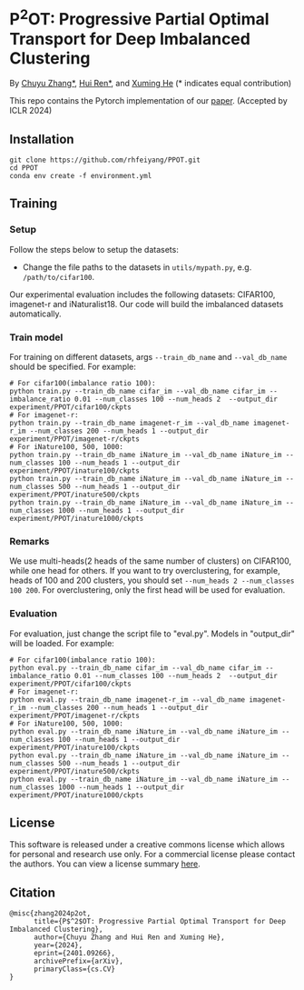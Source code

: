 # P<sup>2</sup>OT: Progressive Partial Optimal Transport for Deep Imbalanced Clustering
By [Chuyu Zhang*](https://scholar.google.com/citations?user=V7IktkcAAAAJ), [Hui Ren*](https://rhfeiyang.github.io), and [Xuming He](https://faculty.sist.shanghaitech.edu.cn/faculty/hexm/index.html) (* indicates equal contribution)

This repo contains the Pytorch implementation of our [paper](https://arxiv.org/abs/2401.09266). (Accepted by ICLR 2024)


## Installation
```shell
git clone https://github.com/rhfeiyang/PPOT.git
cd PPOT
conda env create -f environment.yml
```


## Training

### Setup
Follow the steps below to setup the datasets:
- Change the file paths to the datasets in `utils/mypath.py`, e.g. `/path/to/cifar100`.


Our experimental evaluation includes the following datasets: CIFAR100, imagenet-r and iNaturalist18. Our code will build the imbalanced datasets automatically.

### Train model
For training on different datasets, args `--train_db_name` and `--val_db_name` should be specified. For example:
```shell
# For cifar100(imbalance ratio 100):
python train.py --train_db_name cifar_im --val_db_name cifar_im --imbalance_ratio 0.01 --num_classes 100 --num_heads 2  --output_dir experiment/PPOT/cifar100/ckpts
# For imagenet-r:
python train.py --train_db_name imagenet-r_im --val_db_name imagenet-r_im --num_classes 200 --num_heads 1 --output_dir experiment/PPOT/imagenet-r/ckpts
# For iNature100, 500, 1000:
python train.py --train_db_name iNature_im --val_db_name iNature_im --num_classes 100 --num_heads 1 --output_dir experiment/PPOT/inature100/ckpts
python train.py --train_db_name iNature_im --val_db_name iNature_im --num_classes 500 --num_heads 1 --output_dir experiment/PPOT/inature500/ckpts
python train.py --train_db_name iNature_im --val_db_name iNature_im --num_classes 1000 --num_heads 1 --output_dir experiment/PPOT/inature1000/ckpts
```
### Remarks
We use multi-heads(2 heads of the same number of clusters) on CIFAR100, while one head for others. If you want to try overclustering, for example, heads of 100 and 200 clusters, you should set `--num_heads 2 --num_classes 100 200`. For overclustering, only the first head will be used for evaluation.



### Evaluation
For evaluation, just change the script file to "eval.py". Models in "output_dir" will be loaded. For example:
```shell
# For cifar100(imbalance ratio 100):
python eval.py --train_db_name cifar_im --val_db_name cifar_im --imbalance_ratio 0.01 --num_classes 100 --num_heads 2  --output_dir experiment/PPOT/cifar100/ckpts
# For imagenet-r:
python eval.py --train_db_name imagenet-r_im --val_db_name imagenet-r_im --num_classes 200 --num_heads 1 --output_dir experiment/PPOT/imagenet-r/ckpts
# For iNature100, 500, 1000:
python eval.py --train_db_name iNature_im --val_db_name iNature_im --num_classes 100 --num_heads 1 --output_dir experiment/PPOT/inature100/ckpts
python eval.py --train_db_name iNature_im --val_db_name iNature_im --num_classes 500 --num_heads 1 --output_dir experiment/PPOT/inature500/ckpts
python eval.py --train_db_name iNature_im --val_db_name iNature_im --num_classes 1000 --num_heads 1 --output_dir experiment/PPOT/inature1000/ckpts
```

## License

This software is released under a creative commons license which allows for personal and research use only. For a commercial license please contact the authors. You can view a license summary [here](http://creativecommons.org/licenses/by-nc/4.0/).

## Citation

```shell
@misc{zhang2024p2ot,
      title={P$^2$OT: Progressive Partial Optimal Transport for Deep Imbalanced Clustering}, 
      author={Chuyu Zhang and Hui Ren and Xuming He},
      year={2024},
      eprint={2401.09266},
      archivePrefix={arXiv},
      primaryClass={cs.CV}
}
```

